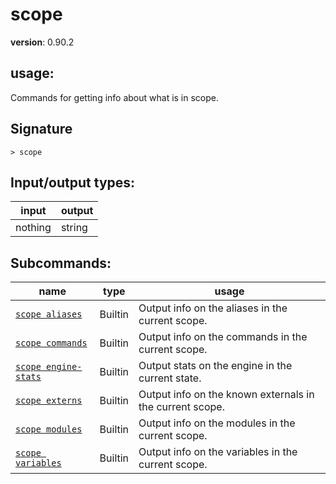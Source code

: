 # scope

**version**: 0.90.2

## **usage**:

Commands for getting info about what is in scope.

## Signature

`> scope `

## Input/output types:

| input   | output |
| ------- | ------ |
| nothing | string |

## Subcommands:

| name                                                         | type    | usage                                                    |
| ------------------------------------------------------------ | ------- | -------------------------------------------------------- |
| [`scope aliases`](/commands/docs/scope_aliases.md)           | Builtin | Output info on the aliases in the current scope.         |
| [`scope commands`](/commands/docs/scope_commands.md)         | Builtin | Output info on the commands in the current scope.        |
| [`scope engine-stats`](/commands/docs/scope_engine-stats.md) | Builtin | Output stats on the engine in the current state.         |
| [`scope externs`](/commands/docs/scope_externs.md)           | Builtin | Output info on the known externals in the current scope. |
| [`scope modules`](/commands/docs/scope_modules.md)           | Builtin | Output info on the modules in the current scope.         |
| [`scope variables`](/commands/docs/scope_variables.md)       | Builtin | Output info on the variables in the current scope.       |
